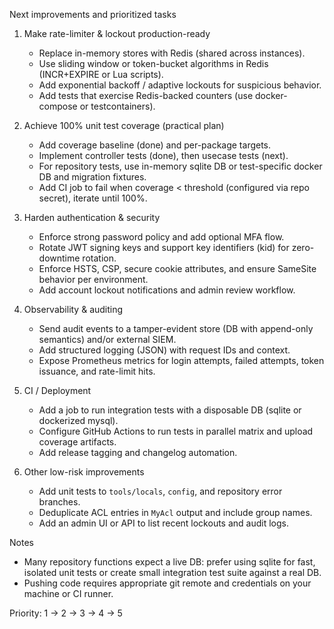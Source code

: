 Next improvements and prioritized tasks

1) Make rate-limiter & lockout production-ready
   - Replace in-memory stores with Redis (shared across instances).
   - Use sliding window or token-bucket algorithms in Redis (INCR+EXPIRE or Lua scripts).
   - Add exponential backoff / adaptive lockouts for suspicious behavior.
   - Add tests that exercise Redis-backed counters (use docker-compose or testcontainers).

2) Achieve 100% unit test coverage (practical plan)
   - Add coverage baseline (done) and per-package targets.
   - Implement controller tests (done), then usecase tests (next).
   - For repository tests, use in-memory sqlite DB or test-specific docker DB and migration fixtures.
   - Add CI job to fail when coverage < threshold (configured via repo secret), iterate until 100%.

3) Harden authentication & security
   - Enforce strong password policy and add optional MFA flow.
   - Rotate JWT signing keys and support key identifiers (kid) for zero-downtime rotation.
   - Enforce HSTS, CSP, secure cookie attributes, and ensure SameSite behavior per environment.
   - Add account lockout notifications and admin review workflow.

4) Observability & auditing
   - Send audit events to a tamper-evident store (DB with append-only semantics) and/or external SIEM.
   - Add structured logging (JSON) with request IDs and context.
   - Expose Prometheus metrics for login attempts, failed attempts, token issuance, and rate-limit hits.

5) CI / Deployment
   - Add a job to run integration tests with a disposable DB (sqlite or dockerized mysql).
   - Configure GitHub Actions to run tests in parallel matrix and upload coverage artifacts.
   - Add release tagging and changelog automation.

6) Other low-risk improvements
   - Add unit tests to `tools/locals`, `config`, and repository error branches.
   - Deduplicate ACL entries in `MyAcl` output and include group names.
   - Add an admin UI or API to list recent lockouts and audit logs.

Notes
- Many repository functions expect a live DB: prefer using sqlite for fast, isolated unit tests or create small integration test suite against a real DB.
- Pushing code requires appropriate git remote and credentials on your machine or CI runner.

Priority: 1 -> 2 -> 3 -> 4 -> 5

